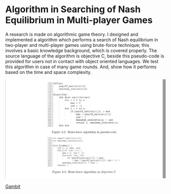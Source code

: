 # Algorithm in Searching of Nash Equilibrium in Multi-player Games
A research is made on algorithmic game theory. I designed and implemented
a algorithm which performs a search of Nash equilibrium in two-player
and multi-player games using brute-force technique; this involves a basic knowledge
background, which is covered properly.
The source language of the algorithm is objective C, beside this pseudo-code is
provided for users not in contact with object oriented languages. We test this algorithm
in case of many game rounds. And, show how it performs based on the time and space
complexity.

![GitHub Logo](/Markdown/ne.png)

[Gambit](http://www.gambit-project.org/)

